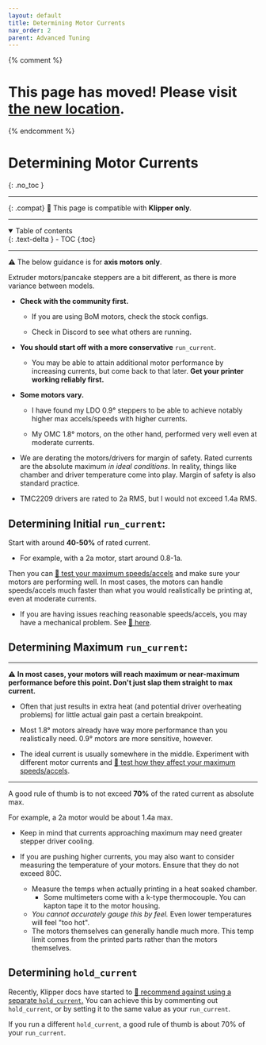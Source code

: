 ```yaml
---
layout: default
title: Determining Motor Currents
nav_order: 2
parent: Advanced Tuning
---
```

{% comment %} 
# This page has moved! Please visit [the new location](https://ellis3dp.com/Print-Tuning-Guide/articles/determining_motor_currents.html).
{% endcomment %}
# Determining Motor Currents
{: .no_toc }

---

{: .compat}
:dizzy: This page is compatible with **Klipper only**.

---
<details open markdown="block">
  <summary>
    Table of contents
  </summary>
  {: .text-delta }
- TOC
{:toc}
</details>

---
:warning: The below guidance is for **axis motors only**.

Extruder motors/pancake steppers are a bit different, as there is more variance between models.

- **Check with the community first.**
    - If you are using BoM motors, check the stock configs.

    - Check in Discord to see what others are running.

- **You should start off with a more conservative** `run_current`.
    - You may be able to attain additional motor performance by increasing currents, but come back to that later. **Get your printer working reliably first.**

- **Some motors vary.**
    - I have found my LDO 0.9° steppers to be able to achieve notably higher max accels/speeds with higher currents. 

    - My OMC 1.8° motors, on the other hand, performed very well even at moderate currents.

- We are derating the motors/drivers for margin of safety. Rated currents are the absolute maximum *in ideal conditions*. In reality, things like chamber and driver temperature come into play. Margin of safety is also standard practice.
- TMC2209 drivers are rated to 2a RMS, but I would not exceed 1.4a RMS.

## Determining Initial `run_current`:
Start with around **40-50%** of rated current.

- For example, with a 2a motor, start around 0.8-1a.

Then you can [:page_facing_up: test your maximum speeds/accels](./determining_max_speeds_accels.md) and make sure your motors are performing well. In most cases, the motors can handle speeds/accels much faster than what you would realistically be printing at, even at moderate currents.
- If you are having issues reaching reasonable speeds/accels, you may have a mechanical problem. See [:page_facing_up: here](./troubleshooting/layer_shifting.md).

## Determining Maximum `run_current`:

---------------------------------
:warning: **In most cases, your motors will reach maximum or near-maximum performance before this point. Don't just slap them straight to max current.** 

- Often that just results in extra heat (and potential driver overheating problems) for little actual gain past a certain breakpoint.

- Most 1.8° motors already have way more performance than you realistically need. 0.9° motors are more sensitive, however.

- The ideal current is usually somewhere in the middle. Experiment with different motor currents and [:page_facing_up: test how they affect your maximum speeds/accels](./determining_max_speeds_accels.md).

---------------------------------

A good rule of thumb is to not exceed **70%** of the rated current as absolute max.

For example, a 2a motor would be about 1.4a max.


- Keep in mind that currents approaching maximum may need greater stepper driver cooling.

- If you are pushing higher currents, you may also want to consider measuring the temperature of your motors. Ensure that they do not exceed 80C.
    - Measure the temps when actually printing in a heat soaked chamber.
        - Some multimeters come with a k-type thermocouple. You can kapton tape it to the motor housing.
    - *You cannot accurately gauge this by feel.* Even lower temperatures will feel "too hot".
    - The motors themselves can generally handle much more. This temp limit comes from the printed parts rather than the motors themselves.
## Determining `hold_current`
Recently, Klipper docs have started to [:page_facing_up: recommend against using a separate `hold_current`.](https://github.com/Klipper3d/klipper/pull/4977) You can achieve this by commenting out `hold_current`, or by setting it to the same value as your `run_current`.

If you run a different `hold_current`, a good rule of thumb is about 70% of your `run_current`.

